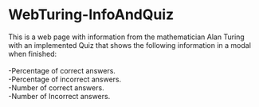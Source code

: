 # WebTuring-InfoAndQuiz
This is a web page with information from the mathematician Alan Turing with an implemented Quiz that shows the following information in a modal when finished:
<br>
<br>
-Percentage of correct answers.
<br>
-Percentage of incorrect answers.
<br>
-Number of correct answers.
<br>
-Number of Incorrect answers.

